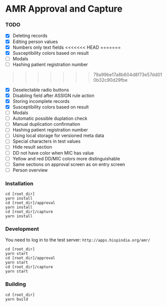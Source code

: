 # AMR Approval and Capture

### TODO
- [x] Deleting records
- [x] Editing person values
- [x] Numbers only text fields
<<<<<<< HEAD
=======
- [x] Susceptibility colors based on result
- [ ] Modals
- [ ] Hashing patient registration number
>>>>>>> 79a99be17a8b604d8f73e57dd010b32c90d29fbe
- [x] Deselectable radio buttons
- [x] Disabling field after ASSIGN rule action
- [x] Storing incomplete records
- [x] Susceptibility colors based on result
- [ ] Modals
- [ ] Automatic possible duplation check
- [ ] Manual duplication confirmation
- [ ] Hashing patient registration number
- [ ] Using local storage for versioned meta data
- [ ] Special characters in test values
- [ ] Hide result section
- [ ] DD not have color when MIC has value
- [ ] Yellow and red DD/MIC colors more distinguishable
- [ ] Same sections on approval screen as on entry screen
- [ ] Person overview

### Installation

```
cd [root_dir]
yarn install
cd [root_dir]/approval
yarn install
cd [root_dir]/capture
yarn install
```

### Development

You need to log in to the test server:
`http://apps.hispindia.org/amr/`

```
cd [root_dir]
yarn start
cd [root_dir]/approval
yarn start
cd [root_dir]/capture
yarn start
```

### Building

```
cd [root_dir]
yarn build
```
